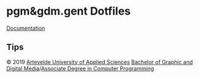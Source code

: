 # pgm&gdm.gent Dotfiles

[Documentation][pgm&gdm.gent dotfiles]

## Tips

© 2019 [Artevelde University of Applied Sciences][] [Bachelor of Graphic and Digital Media][]/[Associate Degree in Computer Programming]

[pgm&gdm.gent dotfiles]: https://1819.gdm.gent/ict/dotfiles/
[artevelde university of applied sciences]: https://www.artevelde-uas.be
[associate degree in computer programming]: https://www.pgm.gent
[bachelor of graphic and digital media]: https://www.gdm.gent
